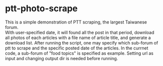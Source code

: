 # ptt-photo-scrape
This is a simple demonstration of PTT scraping, the largest Taiwanese forum. <br>
With user-specified date, it will found all the post in that period, download all photos of each  articles with a file name of article title, and generate a download list. 
After running the script, one may specify which sub-forum of ptt to scrape and the specific posted date of the articles. In the currnet code, a sub-forum of "food topics" is specified as example. Setting url as input and changing output dir is needed before running. 
